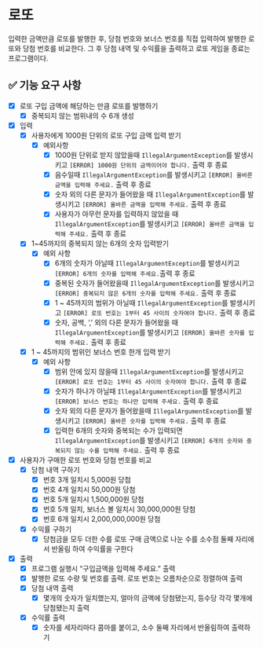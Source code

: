 # 로또
입력한 금액만큼 로또를 발행한 후, 당첨 번호와 보너스 번호를 직접 입력하여 발행한 로또와 당첨 번호를 비교한다. 그 후 당첨 내역 및 수익률을 출력하고 로또 게임을 종료는 프로그램이다.

## ✅ 기능 요구 사항

- [x]  로또 구입 금액에 해당하는 만큼 로또를 발행하기
    - [x]  중복되지 않는 범위내의 수 6개 생성
- [x]  입력
    - [x]  사용자에게 1000원 단위의 로또 구입 금액 입력 받기
        - [x]  예외사항
            - [x]  1000원 단위로 받지 않았을때 `IllegalArgumentException`를 발생시키고 `[ERROR] 1000원 단위의 금액이어야 합니다.` 출력 후 종료
            - [x]  음수일때 `IllegalArgumentException`를 발생시키고 `[ERROR] 올바른 금액을 입력해 주세요.` 출력 후 종료
            - [x]  숫자 외의 다른 문자가 들어왔을 때 `IllegalArgumentException`를 발생시키고 `[ERROR] 올바른 금액을 입력해 주세요.` 출력 후 종료
            - [x]  사용자가 아무런 문자를 입력하지 않았을 때 `IllegalArgumentException`를 발생시키고 `[ERROR] 올바른 금액을 입력해 주세요.` 출력 후 종료
    - [x]  1~45까지의 중복되지 않는 6개의 숫자 입력받기
        - [x]  예외 사항
            - [x]  6개의 숫자가 아닐때 `IllegalArgumentException`를 발생시키고 `[ERROR] 6개의 숫자를 입력해 주세요.`출력 후 종료
            - [x]  중복된 숫자가 들어왔을때 `IllegalArgumentException`를 발생시키고 `[ERROR] 중복되지 않은 6개의 숫자를 입력해 주세요.` 출력 후 종료
            - [x]  1 ~ 45까지의 범위가 아닐때 `IllegalArgumentException`를 발생시키고 `[ERROR] 로또 번호는 1부터 45 사이의 숫자여야 합니다.` 출력 후 종료
            - [x]  숫자, 공백, ‘,’ 외의 다른 문자가 들어왔을 때 `IllegalArgumentException`를 발생시키고 `[ERROR] 올바른 숫자를 입력해 주세요.` 출력 후 종료
    - [x]  1 ~ 45까지의 범위인 보너스 번호 한개 입력 받기
        - [x]  예외 사항
            - [x]  범위 안에 있지 않을때 `IllegalArgumentException`를 발생시키고 `[ERROR] 로또 번호는 1부터 45 사이의 숫자여야 합니다.` 출력 후 종료
            - [x]  숫자가 하나가 아닐때 `IllegalArgumentException`를 발생시키고 `[ERROR] 보너스 번호는 하나만 입력해 주세요.` 출력 후 종료
            - [x]  숫자 외의 다른 문자가 들어왔을때 `IllegalArgumentException`를 발생시키고 `[ERROR] 올바른 숫자를 입력해 주세요.` 출력 후 종료
            - [x]  입력한 6개의 숫자와 중복되는 수가 입력되면 `IllegalArgumentException`를 발생시키고 `[ERROR] 6개의 숫자와 중복되지 않는 수를 입력해 주세요.` 출력 후 종료
- [x]  사용자가 구매한 로또 번호와 당첨 번호를 비교
    - [x]  당첨 내역 구하기
        - [x]  번호 3개 일치시 5,000원 당첨
        - [x]  번호 4개 일치시 50,000원 당첨
        - [x]  번호 5개 일치시 1,500,000원 당첨
        - [x]  번호 5개 일치, 보너스 볼 일치시 30,000,000원 당첨
        - [x]  번호 6개 일치시 2,000,000,000원 당첨
    - [x]  수익률 구하기
        - [x]  당첨금을 모두 더한 수를 로또 구매 금액으로 나눈 수를 소수점 둘째 자리에서 반올림 하여 수익률을 구한다
- [x]  출력
    - [x]  프로그램 실행시 “구입금액을 입력해 주세요.” 출력
    - [x]  발행한 로또 수량 및 번호를 출력. 로또 번호는 오름차순으로 정렬하여 출력
    - [x]  당첨 내역 출력
        - [x]  몇개의 숫자가 일치했는지, 얼마의 금액에 당첨됐는지, 등수당 각각 몇개에 당첨됐는지 출력
    - [x]  수익률 출력
        - [x] 숫자를 세자리마다 콤마를 붙이고, 소수 둘째 자리에서 반올림하여 출력하기